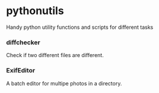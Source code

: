 # pythonutils
Handy python utility functions and scripts for different tasks

### diffchecker
Check if two different files are different.  

### ExifEditor
A batch editor for multipe photos in a directory.  
